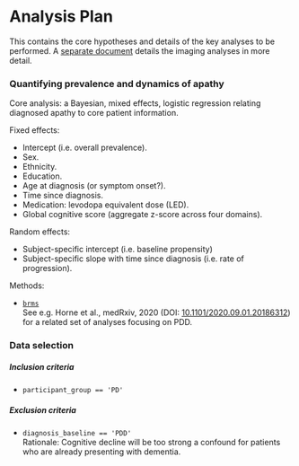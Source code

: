# Analysis Plan

This contains the core hypotheses and details of the key analyses to be
performed. A [separate document](Imaging/AnalysisPlan.md) details the imaging
analyses in more detail.

### Quantifying prevalence and dynamics of apathy

Core analysis: a Bayesian, mixed effects, logistic regression relating
diagnosed apathy to core patient information.

Fixed effects:
 + Intercept (i.e. overall prevalence).
 + Sex.
 + Ethnicity.
 + Education.
 + Age at diagnosis (or symptom onset?).
 + Time since diagnosis.
 + Medication: levodopa equivalent dose (LED).
 + Global cognitive score (aggregate z-score across four domains).

Random effects:
 + Subject-specific intercept (i.e. baseline propensity)
 + Subject-specific slope with time since diagnosis (i.e. rate of progression).

Methods:
 + [`brms`](https://github.com/paul-buerkner/brms)\
   See e.g. Horne et al., medRxiv, 2020 (DOI:
   [10.1101/2020.09.01.20186312](https://doi.org/10.1101/2020.09.01.20186312))
   for a related set of analyses focusing on PDD.


### Data selection

##### Inclusion criteria

 + `participant_group == 'PD'`

##### Exclusion criteria

 + `diagnosis_baseline == 'PDD'`\
   Rationale: Cognitive decline will be too strong a confound for patients who
   are already presenting with dementia.
